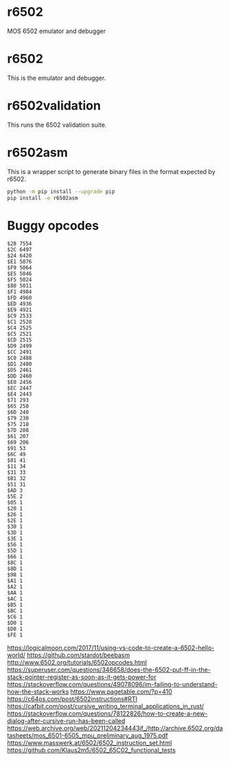 # r6502

MOS 6502 emulator and debugger


# r6502

This is the emulator and debugger.

# r6502validation

This runs the 6502 validation suite.

# r6502asm

This is a wrapper script to generate binary files in the format expected
by r6502.

```bash
python -m pip install --upgrade pip
pip install -e r6502asm
```

# Buggy opcodes

```
$28 7554
$2C 6497
$24 6420
$E1 5076
$F9 5064
$E5 5046
$F5 5024
$80 5011
$F1 4984
$FD 4960
$ED 4936
$E9 4921
$C9 2533
$C1 2528
$C4 2525
$C5 2521
$CD 2515
$D9 2499
$CC 2491
$C0 2488
$D1 2480
$D5 2461
$DD 2460
$E0 2456
$EC 2447
$E4 2443
$71 293
$65 250
$6D 240
$79 230
$75 218
$7D 208
$61 207
$69 206
$91 53
$6C 49
$81 41
$11 34
$31 33
$B1 32
$51 31
$AD 3
$5E 2
$05 1
$20 1
$26 1
$2E 1
$30 1
$3D 1
$3E 1
$56 1
$5D 1
$66 1
$8C 1
$8D 1
$98 1
$A1 1
$A2 1
$AA 1
$AC 1
$B5 1
$BC 1
$C6 1
$D0 1
$D8 1
$FE 1
```

https://logicalmoon.com/2017/11/using-vs-code-to-create-a-6502-hello-world/
https://github.com/stardot/beebasm
http://www.6502.org/tutorials/6502opcodes.html
https://superuser.com/questions/346658/does-the-6502-put-ff-in-the-stack-pointer-register-as-soon-as-it-gets-power-for
https://stackoverflow.com/questions/49078096/im-failing-to-understand-how-the-stack-works
https://www.pagetable.com/?p=410
https://c64os.com/post/6502instructions#RTI
https://cafbit.com/post/cursive_writing_terminal_applications_in_rust/
https://stackoverflow.com/questions/78122826/how-to-create-a-new-dialog-after-cursive-run-has-been-called
https://web.archive.org/web/20211204234443if_/http://archive.6502.org/datasheets/mos_6501-6505_mpu_preliminary_aug_1975.pdf
https://www.masswerk.at/6502/6502_instruction_set.html
https://github.com/Klaus2m5/6502_65C02_functional_tests
